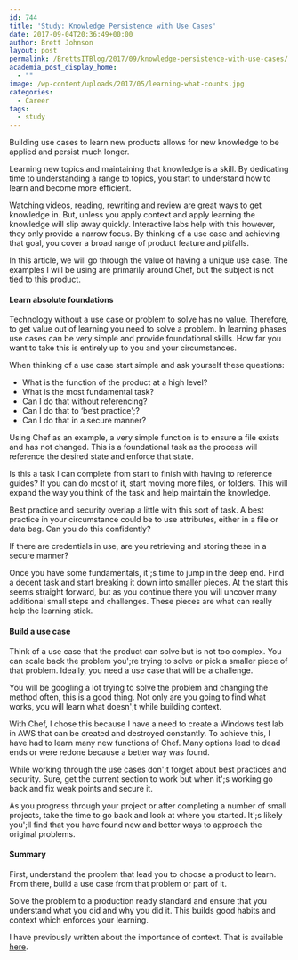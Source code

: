 ```yaml
---
id: 744
title: 'Study: Knowledge Persistence with Use Cases'
date: 2017-09-04T20:36:49+00:00
author: Brett Johnson
layout: post
permalink: /BrettsITBlog/2017/09/knowledge-persistence-with-use-cases/
academia_post_display_home:
  - ""
image: /wp-content/uploads/2017/05/learning-what-counts.jpg
categories:
  - Career
tags:
  - study
---
```


Building use cases to learn new products allows for new knowledge to be applied and persist much longer.

Learning new topics and maintaining that knowledge is a skill. By dedicating time to understanding a range to topics, you start to understand how to learn and become more efficient.

Watching videos, reading, rewriting and review are great ways to get knowledge in. But, unless you apply context and apply learning the knowledge will slip away quickly. Interactive labs help with this however, they only provide a narrow focus. By thinking of a use case and achieving that goal, you cover a broad range of product feature and pitfalls.

In this article, we will go through the value of having a unique use case. The examples I will be using are primarily around Chef, but the subject is not tied to this product.

#### Learn absolute foundations

Technology without a use case or problem to solve has no value. Therefore, to get value out of learning you need to solve a problem. In learning phases use cases can be very simple and provide foundational skills. How far you want to take this is entirely up to you and your circumstances.

When thinking of a use case start simple and ask yourself these questions:

  * What is the function of the product at a high level?
  * What is the most fundamental task?
  * Can I do that without referencing?
  * Can I do that to &#8216;best practice';?
  * Can I do that in a secure manner?

Using Chef as an example, a very simple function is to ensure a file exists and has not changed. This is a foundational task as the process will reference the desired state and enforce that state.

Is this a task I can complete from start to finish with having to reference guides? If you can do most of it, start moving more files, or folders. This will expand the way you think of the task and help maintain the knowledge.

Best practice and security overlap a little with this sort of task. A best practice in your circumstance could be to use attributes, either in a file or data bag. Can you do this confidently?

If there are credentials in use, are you retrieving and storing these in a secure manner?

Once you have some fundamentals, it';s time to jump in the deep end. Find a decent task and start breaking it down into smaller pieces. At the start this seems straight forward, but as you continue there you will uncover many additional small steps and challenges. These pieces are what can really help the learning stick.

#### Build a use case

Think of a use case that the product can solve but is not too complex. You can scale back the problem you';re trying to solve or pick a smaller piece of that problem. Ideally, you need a use case that will be a challenge.

You will be googling a lot trying to solve the problem and changing the method often, this is a good thing. Not only are you going to find what works, you will learn what doesn';t while building context.

With Chef, I chose this because I have a need to create a Windows test lab in AWS that can be created and destroyed constantly. To achieve this, I have had to learn many new functions of Chef. Many options lead to dead ends or were redone because a better way was found.

While working through the use cases don';t forget about best practices and security. Sure, get the current section to work but when it';s working go back and fix weak points and secure it.

As you progress through your project or after completing a number of small projects, take the time to go back and look at where you started. It';s likely you';ll find that you have found new and better ways to approach the original problems.

#### Summary

First, understand the problem that lead you to choose a product to learn. From there, build a use case from that problem or part of it.

Solve the problem to a production ready standard and ensure that you understand what you did and why you did it. This builds good habits and context which enforces your learning.

I have previously written about the importance of context. That is available [here](https://sdbrett.com/BrettsITBlog/2016/11/career-learning-new-skills/).